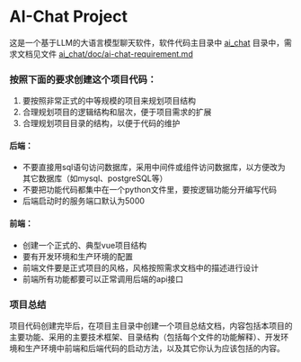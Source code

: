 # AI-Chat Project
这是一个基于LLM的大语言模型聊天软件，软件代码主目录中 [ai_chat](ai_chat) 目录中，需求文档见文件 [ai_chat/doc/ai-chat-requirement.md](ai_chat/doc/ai-chat-requirement.md)

### 按照下面的要求创建这个项目代码：
1. 要按照非常正式的中等规模的项目来规划项目结构
2. 合理规划项目的逻辑结构和层次，便于项目需求的扩展
3. 合理规划项目目录的结构，以便于代码的维护

#### 后端：
- 不要直接用sql语句访问数据库，采用中间件或组件访问数据库，以方便改为其它数据库（如mysql、postgreSQL等）
- 不要把功能代码都集中在一个python文件里，要按逻辑功能分开编写代码
- 后端启动时的服务端口默认为5000

#### 前端：
- 创建一个正式的、典型vue项目结构
- 要有开发环境和生产环境的配置
- 前端文件要是正式项目的风格，风格按照需求文档中的描述进行设计
- 前端所有功能都要可以正常调用后端的api接口

### 项目总结
项目代码创建完毕后，在项目主目录中创建一个项目总结文档，内容包括本项目的主要功能、采用的主要技术框架、目录结构（包括每个文件的功能解释）、开发环境和生产环境中前端和后端代码的启动方法，以及其它你认为应该包括的内容。